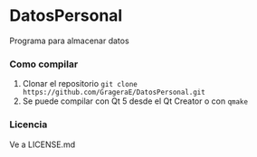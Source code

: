 # DatosPersonal
Programa para almacenar datos
### Como compilar
1. Clonar el repositorio
`git clone https://github.com/GrageraE/DatosPersonal.git`
1. Se puede compilar con Qt 5 desde el Qt Creator o con `qmake`
### Licencia
Ve a LICENSE.md 
